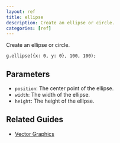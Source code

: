 ```yaml
---
layout: ref
title: ellipse
description: Create an ellipse or circle.
categories: [ref]
---
```

Create an ellipse or circle.

    g.ellipse({x: 0, y: 0}, 100, 100);

## Parameters
- `position`: The center point of the ellipse.
- `width`: The width of the ellipse.
- `height`: The height of the ellipse.

## Related Guides
- [Vector Graphics](../guide/vector.html)
